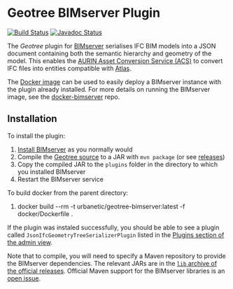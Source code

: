 # Geotree BIMserver Plugin

[![Build Status](https://travis-ci.org/urbanetic/geotree-bimserver-plugin.svg)](https://travis-ci.org/urbanetic/geotree-bimserver-plugin)
[![Javadoc Status](https://img.shields.io/badge/Javadoc-latest-brightgreen.svg)](http://javadocs.geotree.urbanetic.net/)


The *Geotree* plugin for [BIMserver][bimserver] serialises IFC BIM models into a JSON document
containing both the semantic hierarchy and geometry of the model. This enables the [AURIN Asset
Conversion Service (ACS)][acs] to convert IFC files into entities compatible with [Atlas][atlas].

The [Docker image][dockerhub] can be used to easily deploy a BIMserver instance with the plugin
already installed. For more details on running the BIMserver image, see the [docker-bimserver][repo]
repo.


## Installation

To install the plugin:

1. [Install BIMserver][install] as you normally would
2. Compile the [Geotree source][geotree] to a JAR with `mvn package` (or see [releases][releases])
3. Copy the compiled JAR to the `plugins` folder in the directory to which you installed BIMserver
4. Restart the BIMserver service

To build docker from the parent directory:

1. docker build --rm -t urbanetic/geotree-bimserver:latest -f docker/Dockerfile .

If the plugin was instaled successfully, you should be able to see a plugin called
`JsonIfcGeometryTreeSerializerPlugin` listed in the [Plugins section of the admin view][plugins].

Note that to compile, you will need to specify a Maven repository to provide the BIMserver
dependencies. The relevant JARs are in the [`lib` archive of the official releases][lib]. Official
Maven support for the BIMserver libraries is an [open issue][issue].


[acs]: https://github.com/urbanetic/aurin-acs
[atlas]: https://github.com/urbanetic/atlas
[bimserver]: http://bimserver.org/
[dockerhub]: https://registry.hub.docker.com/u/urbanetic/geotree-bimserver/
[geotree]: https://github.com/urbanetic/geotree-bimserver-plugin
[install]: https://github.com/opensourceBIM/BIMserver/wiki/Get-Started-Quick-Guide
[issue]: https://github.com/opensourceBIM/BIMserver/issues/143
[plugins]: http://localhost:8082/admin/?page=ServerSettings&subpage=Plugins
[lib]: https://github.com/opensourceBIM/BIMserver/releases/download/1.3.0-FINAL-2014-04-25/bimserver-lib-1.3.0-FINAL-2014-04-25.zip
[releases]: https://github.com/urbanetic/geotree-bimserver-plugin/releases
[repo]: https://github.com/urbanetic/docker-bimserver
